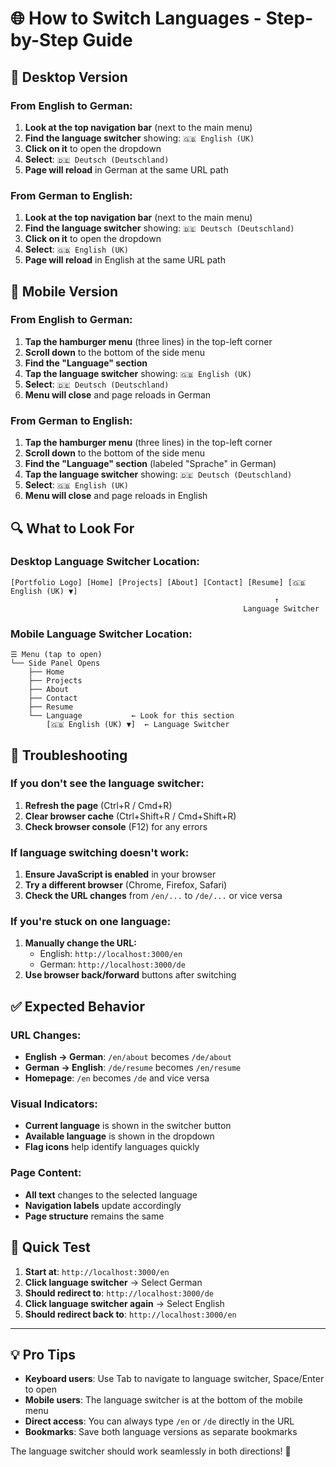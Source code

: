 # 🌐 How to Switch Languages - Step-by-Step Guide

## 📱 **Desktop Version**

### **From English to German:**

1. **Look at the top navigation bar** (next to the main menu)
2. **Find the language switcher** showing: `🇬🇧 English (UK)`
3. **Click on it** to open the dropdown
4. **Select**: `🇩🇪 Deutsch (Deutschland)`
5. **Page will reload** in German at the same URL path

### **From German to English:**

1. **Look at the top navigation bar** (next to the main menu)
2. **Find the language switcher** showing: `🇩🇪 Deutsch (Deutschland)`
3. **Click on it** to open the dropdown
4. **Select**: `🇬🇧 English (UK)`
5. **Page will reload** in English at the same URL path

## 📱 **Mobile Version**

### **From English to German:**

1. **Tap the hamburger menu** (three lines) in the top-left corner
2. **Scroll down** to the bottom of the side menu
3. **Find the "Language" section**
4. **Tap the language switcher** showing: `🇬🇧 English (UK)`
5. **Select**: `🇩🇪 Deutsch (Deutschland)`
6. **Menu will close** and page reloads in German

### **From German to English:**

1. **Tap the hamburger menu** (three lines) in the top-left corner
2. **Scroll down** to the bottom of the side menu
3. **Find the "Language" section** (labeled "Sprache" in German)
4. **Tap the language switcher** showing: `🇩🇪 Deutsch (Deutschland)`
5. **Select**: `🇬🇧 English (UK)`
6. **Menu will close** and page reloads in English

## 🔍 **What to Look For**

### **Desktop Language Switcher Location:**

```
[Portfolio Logo] [Home] [Projects] [About] [Contact] [Resume] [🇬🇧 English (UK) ▼]
                                                           ↑
                                                    Language Switcher
```

### **Mobile Language Switcher Location:**

```
☰ Menu (tap to open)
└── Side Panel Opens
    ├── Home
    ├── Projects
    ├── About
    ├── Contact
    ├── Resume
    └── Language           ← Look for this section
        [🇬🇧 English (UK) ▼]  ← Language Switcher
```

## 🚨 **Troubleshooting**

### **If you don't see the language switcher:**

1. **Refresh the page** (Ctrl+R / Cmd+R)
2. **Clear browser cache** (Ctrl+Shift+R / Cmd+Shift+R)
3. **Check browser console** (F12) for any errors

### **If language switching doesn't work:**

1. **Ensure JavaScript is enabled** in your browser
2. **Try a different browser** (Chrome, Firefox, Safari)
3. **Check the URL changes** from `/en/...` to `/de/...` or vice versa

### **If you're stuck on one language:**

1. **Manually change the URL:**
   - English: `http://localhost:3000/en`
   - German: `http://localhost:3000/de`
2. **Use browser back/forward** buttons after switching

## ✅ **Expected Behavior**

### **URL Changes:**

- **English → German**: `/en/about` becomes `/de/about`
- **German → English**: `/de/resume` becomes `/en/resume`
- **Homepage**: `/en` becomes `/de` and vice versa

### **Visual Indicators:**

- **Current language** is shown in the switcher button
- **Available language** is shown in the dropdown
- **Flag icons** help identify languages quickly

### **Page Content:**

- **All text** changes to the selected language
- **Navigation labels** update accordingly
- **Page structure** remains the same

## 🎯 **Quick Test**

1. **Start at**: `http://localhost:3000/en`
2. **Click language switcher** → Select German
3. **Should redirect to**: `http://localhost:3000/de`
4. **Click language switcher again** → Select English
5. **Should redirect back to**: `http://localhost:3000/en`

---

## 💡 **Pro Tips**

- **Keyboard users**: Use Tab to navigate to language switcher, Space/Enter to open
- **Mobile users**: The language switcher is at the bottom of the mobile menu
- **Direct access**: You can always type `/en` or `/de` directly in the URL
- **Bookmarks**: Save both language versions as separate bookmarks

The language switcher should work seamlessly in both directions! 🎉
